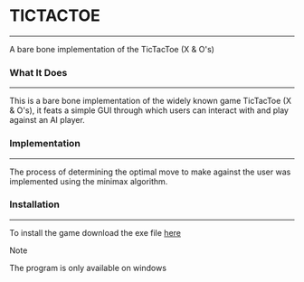 # TICTACTOE
---
A bare bone implementation of the TicTacToe (X & O's)
### What It Does
---
This is a bare bone implementation of the widely known game TicTacToe (X & O's), it feats a simple GUI through which users can interact with and play against an AI player.

### Implementation
---
The process of determining the optimal move to make against the user was implemented using the minimax algorithm.

### Installation
---
To install the game download the exe file [here](https://lifeofdmt.github.io)
> [!NOTE]
> The program is only available on windows